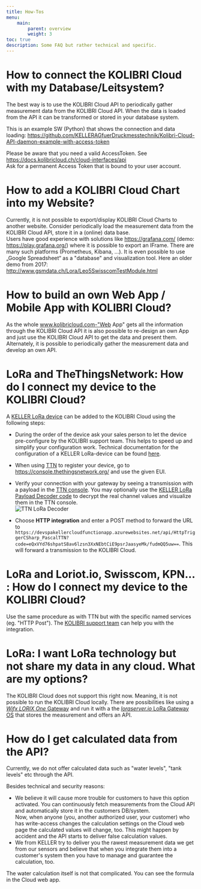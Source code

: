 ```yaml
---
title: How-Tos
menu:
    main:
        parent: overview
        weight: 3
toc: true
description: Some FAQ but rather technical and specific.
---
```


# How to connect the KOLIBRI Cloud with my Database/Leitsystem?
The best way is to use the KOLIBRI Cloud API to periodically gather measurement data from the KOLIBRI Cloud API. When the data is loaded from the API it can be transformed or stored in your database system.

This is an example SW (Python) that shows the connection and data loading: https://github.com/KELLERAGfuerDruckmesstechnik/Kolibri-Cloud-API-daemon-example-with-access-token  

Please be aware that you need a valid AccessToken. See https://docs.kolibricloud.ch/cloud-interfaces/api  
Ask for a permanent Access Token that is bound to your user account. 

# How to add a KOLIBRI Cloud Chart into my Website?
Currently, it is not possible to export/display KOLIBRI Cloud Charts to another website. 
Consider periodically load the measurement data from the KOLIBRI Cloud API, store it in a (online) data base.  
Users have good experience with solutions like https://grafana.com/ (demo: https://play.grafana.org/) where it is possible to export an IFrame. There are many such platforms (Prometheus, Kibana, …).
It is even possible to use „Google Spreadsheet“ as a "database" and visualization tool. Here an older demo from 2017: http://www.gsmdata.ch/Lora/Leo5SwisscomTestModule.html

# How to build an own Web App / Mobile App with KOLIBRI Cloud?
As the whole www.kolibricloud.com-"Web App" gets all the information through the KOLIBRI Cloud API it is also possible to re-design an own App and just use the KOLIBRI Cloud API to get the data and present them.  
Alternately, it is possible to periodically gather the measurement data and develop an own API.

# LoRa and TheThingsNetwork: How do I connect my device to the KOLIBRI Cloud?
A [KELLER LoRa device](https://docs.kolibricloud.ch/keller-devices/overview/) can be added to the KOLIBRI Cloud using the following steps:  
  
- During the order of the device ask your sales person to let the device pre-configure by the KOLIBRI support team. This helps to speed up and simplify your configuration work. Technical documentation for the configuration of a KELLER LoRa-device can be found [here](https://docs.kolibricloud.ch/sending-technology/lora-technology/update-keller-lora-device).

- When using [TTN](https://www.thethingsnetwork.org/) to register your device, go to https://console.thethingsnetwork.org/ and use the given EUI.  

- Verify your connection with your gateway by seeing a transmission with a payload in the [TTN console](https://console.thethingsnetwork.org/). You may optionally use the [KELLER LoRa Payload Decoder code](https://github.com/KELLERAGfuerDruckmesstechnik/KellerAgTheThingsNetworkPayloadDecoder) to decrypt the real channel values and visualize them in the TTN console.  
![TTN LoRa Decoder](/cloud-interfaces/img/TTN_PayloadDecryptor.png  "TTN LoRa Decoder")  
- Choose **HTTP integration** and enter a POST method to forward the URL to `https://devspakellercloudfunctionapp.azurewebsites.net/api/HttpTriggerCSharp_PascalTTN?code=eQxVYd76shpatS8av6lzsn3XxNEbtCiE9psrJaasyeMk/fudmQQ5uw==`. This will forward a transmission to the KOLIBRI Cloud.

# LoRa and Loriot.io, Swisscom, KPN... : How do I connect my device to the KOLIBRI Cloud?
Use the same procedure as with TTN but with the specific named services (eg. "HTTP Post").  The [KOLIBRI support team](<kolibri@keller-druck.com>) can help you with the integration.

# LoRa: I want LoRa technology but not share my data in any cloud. What are my options?
The KOLIBRI Cloud does not support this right now. Meaning, it is not possible to run the KOLIBRI Cloud locally. There are possibilities like using a [*Wifx LORIX One* Gateway](https://www.lorixone.io/) and run it with a the [*loraserver.io* LoRa Gateway OS](https://www.loraserver.io/lora-gateway-os/overview/) that stores the measurement and offers an API. 

# How do I get calculated data from the API?
Currently, we do not offer calculated data such as "water levels", "tank levels" etc through the API.    
  
Besides technical and security reasons:  
  - We believe it will cause more trouble for customers to have this option activated. You can continuously fetch measurements from the Cloud API and automatically store it in the customers DB/system.  
 Now, when anyone (you, another authorized user, your customer) who has write-access changes the calculation settings on the Cloud web page the calculated values will change, too. This might happen by accident and the API starts to deliver false calculation values.  
  - We from KELLER try to deliver you the rawest measurement data we get from our sensors and believe that when you integrate them into a customer's system then you have to manage and guarantee the calculation, too.  
  
The water calculation itself is not that complicated. You can see the formula in the Cloud web app.
